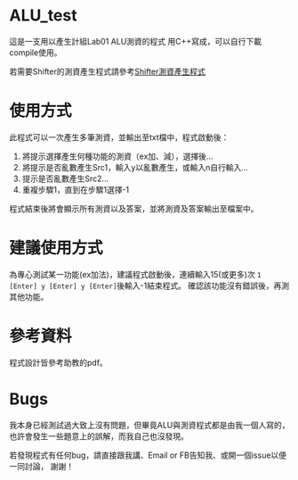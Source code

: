 ALU_test
========

這是一支用以產生計組Lab01 ALU測資的程式
用C++寫成，可以自行下載compile使用。

若需要Shifter的測資產生程式請參考[Shifter測資產生程式](http://cyl.femi.tw/co_test.html)

使用方式
========

此程式可以一次產生多筆測資，並輸出至txt檔中，程式啟動後：

1. 將提示選擇產生何種功能的測資（ex加、減），選擇後...
2. 將提示是否亂數產生Src1，輸入y以亂數產生，或輸入n自行輸入...
3. 提示是否亂數產生Src2...
4. 重複步驟1，直到在步驟1選擇-1

程式結束後將會顯示所有測資以及答案，並將測資及答案輸出至檔案中。

建議使用方式
============

為專心測試某一功能(ex加法)，建議程式啟動後，連續輸入15(或更多)次
`1 [Enter] y [Enter] y [Enter]`後輸入-1結束程式。
確認該功能沒有錯誤後，再測其他功能。

參考資料
========

程式設計皆參考助教的pdf。

Bugs
====

我本身已經測試過大致上沒有問題，但畢竟ALU與測資程式都是由我一個人寫的，
也許會發生一些題意上的誤解，而我自己也沒發現。

若發現程式有任何bug，請直接跟我講、Email or FB告知我、或開一個issue以便一同討論，
謝謝！
